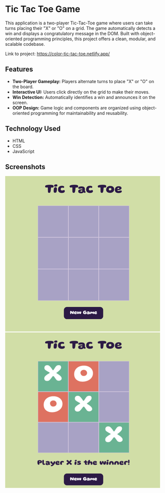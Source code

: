 # Tic Tac Toe Game

This application is a two-player Tic-Tac-Toe game where users can take turns placing their "X" or "O" on a grid. The game automatically detects a win and displays a congratulatory message in the DOM. Built with object-oriented programming principles, this project offers a clean, modular, and scalable codebase.

Link to project: https://color-tic-tac-toe.netlify.app/

## Features

- **Two-Player Gameplay:** Players alternate turns to place "X" or "O" on the board.
- **Interactive UI:** Users click directly on the grid to make their moves.
- **Win Detection:** Automatically identifies a win and announces it on the screen.
- **OOP Design:** Game logic and components are organized using object-oriented programming for maintainability and reusability.

## Technology Used

- HTML
- CSS
- JavaScript

## Screenshots

  <img src="img/tic-tac-toe-empty.png" alt="Empty tic tac toe board" width="500" height="500"/>
  <img src="img/tic-tac-toe-filled.png" alt="Filled tic tac toe board" width="500" height="500"/>

